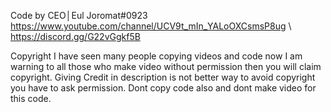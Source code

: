 Code by CEO│Eul Joromat#0923
https://www.youtube.com/channel/UCV9t_mIn_YALoOXCsmsP8ug
\ https://discord.gg/G22vGgkf5B





Copyright 
I have seen many people copying videos and code now I am warning to all those who make video without permission then you will claim copyright.
Giving Credit in description is not better way to avoid copyright you have to ask permission. 
Dont copy code also and dont make video for this code.
